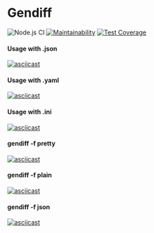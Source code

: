 # Gendiff
![Node.js CI](https://github.com/bvlad05/frontend-project-lvl2/workflows/Node.js%20CI/badge.svg?branch=master)
[![Maintainability](https://api.codeclimate.com/v1/badges/21ba5a21ce8d3e30d0c6/maintainability)](https://codeclimate.com/github/bvlad05/frontend-project-lvl2/maintainability)
[![Test Coverage](https://api.codeclimate.com/v1/badges/21ba5a21ce8d3e30d0c6/test_coverage)](https://codeclimate.com/github/bvlad05/frontend-project-lvl2/test_coverage)
#### Usage with .json
[![asciicast](https://asciinema.org/a/RjSRdTee0MSfFwwe7Cflx4Ix5.svg)](https://asciinema.org/a/RjSRdTee0MSfFwwe7Cflx4Ix5)
#### Usage with .yaml
[![asciicast](https://asciinema.org/a/301699.svg)](https://asciinema.org/a/301699)
#### Usage with .ini
[![asciicast](https://asciinema.org/a/301709.svg)](https://asciinema.org/a/301709)
#### gendiff -f pretty
[![asciicast](https://asciinema.org/a/307839.svg)](https://asciinema.org/a/307839)
#### gendiff -f plain
[![asciicast](https://asciinema.org/a/307964.svg)](https://asciinema.org/a/307964)
#### gendiff -f json
[![asciicast](https://asciinema.org/a/308063.svg)](https://asciinema.org/a/308063)
